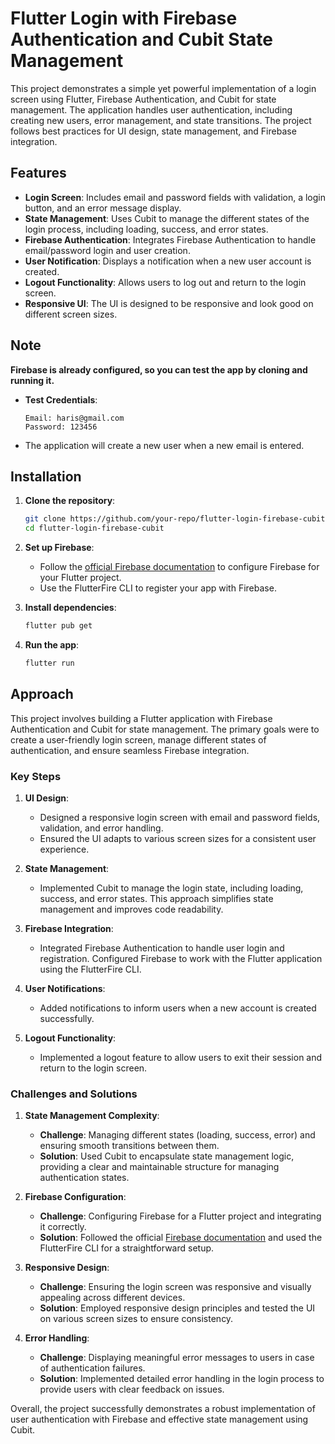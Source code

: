 # Flutter Login with Firebase Authentication and Cubit State Management

This project demonstrates a simple yet powerful implementation of a login screen using Flutter, Firebase Authentication, and Cubit for state management. The application handles user authentication, including creating new users, error management, and state transitions. The project follows best practices for UI design, state management, and Firebase integration.

## Features

- **Login Screen**: Includes email and password fields with validation, a login button, and an error message display.
- **State Management**: Uses Cubit to manage the different states of the login process, including loading, success, and error states.
- **Firebase Authentication**: Integrates Firebase Authentication to handle email/password login and user creation.
- **User Notification**: Displays a notification when a new user account is created.
- **Logout Functionality**: Allows users to log out and return to the login screen.
- **Responsive UI**: The UI is designed to be responsive and look good on different screen sizes.

## Note

**Firebase is already configured, so you can test the app by cloning and running it.**

- **Test Credentials**:
    ```
    Email: haris@gmail.com
    Password: 123456
    ```

- The application will create a new user when a new email is entered.

## Installation

1. **Clone the repository**:
    ```bash
    git clone https://github.com/your-repo/flutter-login-firebase-cubit.git
    cd flutter-login-firebase-cubit
    ```

2. **Set up Firebase**:
   - Follow the [official Firebase documentation](https://firebase.flutter.dev/docs/overview) to configure Firebase for your Flutter project.
   - Use the FlutterFire CLI to register your app with Firebase.

3. **Install dependencies**:
    ```bash
    flutter pub get
    ```

4. **Run the app**:
    ```bash
    flutter run
    ```

## Approach

This project involves building a Flutter application with Firebase Authentication and Cubit for state management. The primary goals were to create a user-friendly login screen, manage different states of authentication, and ensure seamless Firebase integration.

### Key Steps

1. **UI Design**:
   - Designed a responsive login screen with email and password fields, validation, and error handling.
   - Ensured the UI adapts to various screen sizes for a consistent user experience.

2. **State Management**:
   - Implemented Cubit to manage the login state, including loading, success, and error states. This approach simplifies state management and improves code readability.

3. **Firebase Integration**:
   - Integrated Firebase Authentication to handle user login and registration. Configured Firebase to work with the Flutter application using the FlutterFire CLI.

4. **User Notifications**:
   - Added notifications to inform users when a new account is created successfully.

5. **Logout Functionality**:
   - Implemented a logout feature to allow users to exit their session and return to the login screen.

### Challenges and Solutions

1. **State Management Complexity**:
   - **Challenge**: Managing different states (loading, success, error) and ensuring smooth transitions between them.
   - **Solution**: Used Cubit to encapsulate state management logic, providing a clear and maintainable structure for managing authentication states.

2. **Firebase Configuration**:
   - **Challenge**: Configuring Firebase for a Flutter project and integrating it correctly.
   - **Solution**: Followed the official [Firebase documentation](https://firebase.flutter.dev/docs/overview) and used the FlutterFire CLI for a straightforward setup.

3. **Responsive Design**:
   - **Challenge**: Ensuring the login screen was responsive and visually appealing across different devices.
   - **Solution**: Employed responsive design principles and tested the UI on various screen sizes to ensure consistency.

4. **Error Handling**:
   - **Challenge**: Displaying meaningful error messages to users in case of authentication failures.
   - **Solution**: Implemented detailed error handling in the login process to provide users with clear feedback on issues.

Overall, the project successfully demonstrates a robust implementation of user authentication with Firebase and effective state management using Cubit.
